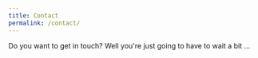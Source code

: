 ```yaml
---
title: Contact
permalink: /contact/
---
```


Do you want to get in touch? Well you're just going to have to wait a bit ...


